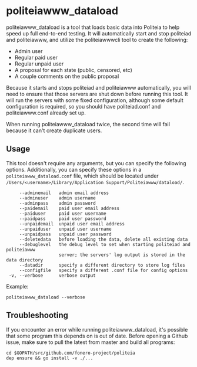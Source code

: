 # politeiawww_dataload

politeiawww_dataload is a tool that loads basic data into Politeia to help
speed up full end-to-end testing. It will automatically start and stop
politeiad and politeiawww, and utilize the politeiawwwcli tool to create the following:

* Admin user
* Regular paid user
* Regular unpaid user
* A proposal for each state (public, censored, etc)
* A couple comments on the public proposal

Because it starts and stops politeiad and politeiawww automatically, you
will need to ensure that those servers are shut down before running this tool.
It will run the servers with some fixed configuration, although some default
configuration is required, so you should have politeiad.conf and politeiawww.conf
already set up.

When running politeiawww_dataload twice, the second time will fail because it
can't create duplicate users.

## Usage

This tool doesn't require any arguments, but you can specify the following options.
Additionally, you can specify these options in a `politeiawww_dataload.conf` file,
which should be located under `/Users/<username>/Library/Application Support/Politeiawww/dataload/`.

```
     --adminemail   admin email address
     --adminuser    admin username
     --adminpass    admin password
     --paidemail    paid user email address
     --paiduser     paid user username
     --paidpass     paid user password
     --unpaidemail  unpaid user email address
     --unpaiduser   unpaid user username
     --unpaidpass   unpaid user password
     --deletedata   before loading the data, delete all existing data
     --debuglevel   the debug level to set when starting politeiad and politeiawww
                    server; the servers' log output is stored in the data directory
     --datadir      specify a different directory to store log files
     --configfile   specify a different .conf file for config options
 -v, --verbose      verbose output
```

Example:

```
politeiawww_dataload --verbose
```

## Troubleshooting

If you encounter an error while running politeiawww_dataload, it's possible that
some program this depends on is out of date. Before opening a Github issue,
make sure to pull the latest from master and build all programs:

    cd $GOPATH/src/github.com/fonero-project/politeia
    dep ensure && go install -v ./...
